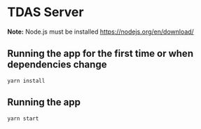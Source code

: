 # TDAS Server

**Note:** Node.js must be installed https://nodejs.org/en/download/

## Running the app for the first time or when dependencies change

```yarn install```

## Running the app

```yarn start```

